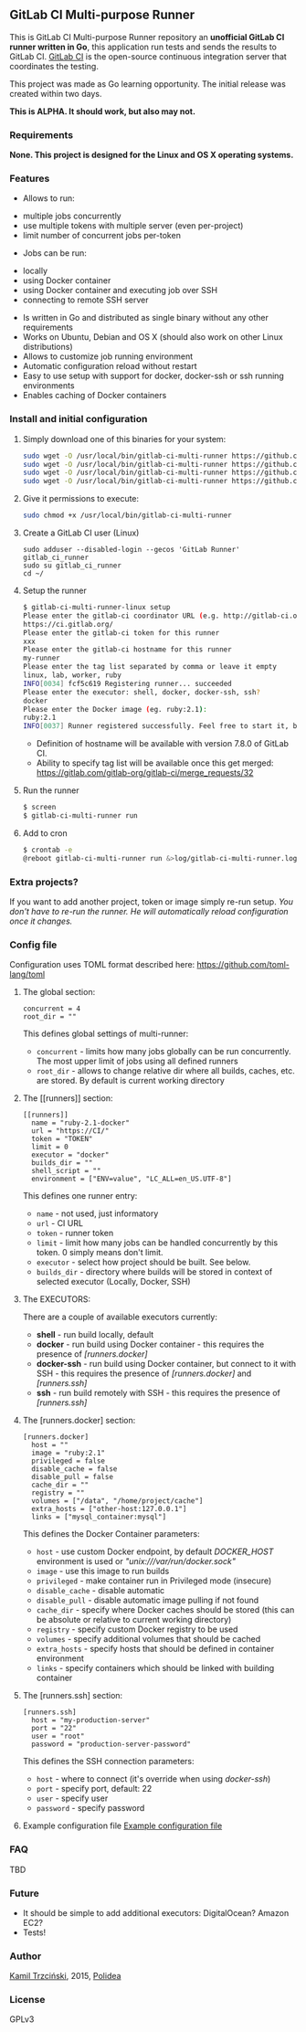 ## GitLab CI Multi-purpose Runner

This is GitLab CI Multi-purpose Runner repository an **unofficial GitLab CI runner written in Go**, this application run tests and sends the results to GitLab CI.
[GitLab CI](https://about.gitlab.com/gitlab-ci) is the open-source continuous integration server that coordinates the testing.

This project was made as Go learning opportunity. The initial release was created within two days.

**This is ALPHA. It should work, but also may not.**

### Requirements

**None. This project is designed for the Linux and OS X operating systems.**

### Features

* Allows to run:
 - multiple jobs concurrently
 - use multiple tokens with multiple server (even per-project)
 - limit number of concurrent jobs per-token
* Jobs can be run:
 - locally
 - using Docker container
 - using Docker container and executing job over SSH
 - connecting to remote SSH server
* Is written in Go and distributed as single binary without any other requirements
* Works on Ubuntu, Debian and OS X (should also work on other Linux distributions)
* Allows to customize job running environment
* Automatic configuration reload without restart
* Easy to use setup with support for docker, docker-ssh or ssh running environments
* Enables caching of Docker containers

### Install and initial configuration

1. Simply download one of this binaries for your system:
	```bash
	sudo wget -O /usr/local/bin/gitlab-ci-multi-runner https://github.com/ayufan/gitlab-ci-multi-runner/releases/download/v0.1.0/gitlab-ci-multi-runner-linux-386
	sudo wget -O /usr/local/bin/gitlab-ci-multi-runner https://github.com/ayufan/gitlab-ci-multi-runner/releases/download/v0.1.0/gitlab-ci-multi-runner-linux-amd64
	sudo wget -O /usr/local/bin/gitlab-ci-multi-runner https://github.com/ayufan/gitlab-ci-multi-runner/releases/download/v0.1.0/gitlab-ci-multi-runner-darwin-386
	sudo wget -O /usr/local/bin/gitlab-ci-multi-runner https://github.com/ayufan/gitlab-ci-multi-runner/releases/download/v0.1.0/gitlab-ci-multi-runner-darwin-amd64
	```

1. Give it permissions to execute:
	```bash
	sudo chmod +x /usr/local/bin/gitlab-ci-multi-runner
	```

1. Create a GitLab CI user (Linux)
	```
	sudo adduser --disabled-login --gecos 'GitLab Runner' gitlab_ci_runner
	sudo su gitlab_ci_runner
	cd ~/
	```

1. Setup the runner
	```bash
	$ gitlab-ci-multi-runner-linux setup
	Please enter the gitlab-ci coordinator URL (e.g. http://gitlab-ci.org:3000/ )
	https://ci.gitlab.org/
	Please enter the gitlab-ci token for this runner
	xxx
	Please enter the gitlab-ci hostname for this runner
	my-runner
	Please enter the tag list separated by comma or leave it empty
	linux, lab, worker, ruby
	INFO[0034] fcf5c619 Registering runner... succeeded
	Please enter the executor: shell, docker, docker-ssh, ssh?
	docker
	Please enter the Docker image (eg. ruby:2.1):
	ruby:2.1
	INFO[0037] Runner registered successfully. Feel free to start it, but if it's running already the config should be automatically reloaded!
	```

	* Definition of hostname will be available with version 7.8.0 of GitLab CI. 
	* Ability to specify tag list will be available once this get merged: https://gitlab.com/gitlab-org/gitlab-ci/merge_requests/32

1. Run the runner
	```bash
	$ screen
	$ gitlab-ci-multi-runner run
	```

1. Add to cron
	```bash
	$ crontab -e
	@reboot gitlab-ci-multi-runner run &>log/gitlab-ci-multi-runner.log
	```

### Extra projects?

If you want to add another project, token or image simply re-run setup. *You don't have to re-run the runner. He will automatically reload configuration once it changes.*

### Config file

Configuration uses TOML format described here: https://github.com/toml-lang/toml

1. The global section:
    ```
    concurrent = 4
    root_dir = ""
    ```
    
    This defines global settings of multi-runner:
    * `concurrent` - limits how many jobs globally can be run concurrently. The most upper limit of jobs using all defined runners
    * `root_dir` - allows to change relative dir where all builds, caches, etc. are stored. By default is current working directory

1. The [[runners]] section:
    ```
    [[runners]]
      name = "ruby-2.1-docker"
      url = "https://CI/"
      token = "TOKEN"
      limit = 0
      executor = "docker"
      builds_dir = ""
      shell_script = ""
      environment = ["ENV=value", "LC_ALL=en_US.UTF-8"]
    ```

    This defines one runner entry:
    * `name` - not used, just informatory
    * `url` - CI URL
    * `token` - runner token
    * `limit` - limit how many jobs can be handled concurrently by this token. 0 simply means don't limit.
    * `executor` - select how project should be built. See below.
    * `builds_dir` - directory where builds will be stored in context of selected executor (Locally, Docker, SSH)

1. The EXECUTORS:

    There are a couple of available executors currently:
    * **shell** - run build locally, default
    * **docker** - run build using Docker container - this requires the presence of *[runners.docker]*
    * **docker-ssh** - run build using Docker container, but connect to it with SSH - this requires the presence of *[runners.docker]* and *[runners.ssh]*
    * **ssh** - run build remotely with SSH - this requires the presence of *[runners.ssh]*

1. The [runners.docker] section:
    ```
    [runners.docker]
      host = ""
      image = "ruby:2.1"
      privileged = false
      disable_cache = false
      disable_pull = false
      cache_dir = ""
      registry = ""
      volumes = ["/data", "/home/project/cache"]
      extra_hosts = ["other-host:127.0.0.1"]
      links = ["mysql_container:mysql"]
    ```
    
    This defines the Docker Container parameters:
    * `host` - use custom Docker endpoint, by default *DOCKER_HOST* environment is used or *"unix:///var/run/docker.sock"*
    * `image` - use this image to run builds
    * `privileged` - make container run in Privileged mode (insecure)
    * `disable_cache` - disable automatic
    * `disable_pull` - disable automatic image pulling if not found
    * `cache_dir` - specify where Docker caches should be stored (this can be absolute or relative to current working directory)
    * `registry` - specify custom Docker registry to be used
    * `volumes` - specify additional volumes that should be cached
    * `extra_hosts` - specify hosts that should be defined in container environment
    * `links` - specify containers which should be linked with building container

1. The [runners.ssh] section:
    ```
    [runners.ssh]
      host = "my-production-server"
      port = "22"
      user = "root"
      password = "production-server-password"
    ```
    
    This defines the SSH connection parameters:
    * `host` - where to connect (it's override when using *docker-ssh*)
    * `port` - specify port, default: 22
    * `user` - specify user
    * `password` - specify password

1. Example configuration file
    [Example configuration file](config.toml.example)

### FAQ

TBD

### Future

* It should be simple to add additional executors: DigitalOcean? Amazon EC2?
* Tests!

### Author

[Kamil Trzciński](mailto:ayufan@ayufan.eu), 2015, [Polidea](http://www.polidea.com/)

### License

GPLv3
